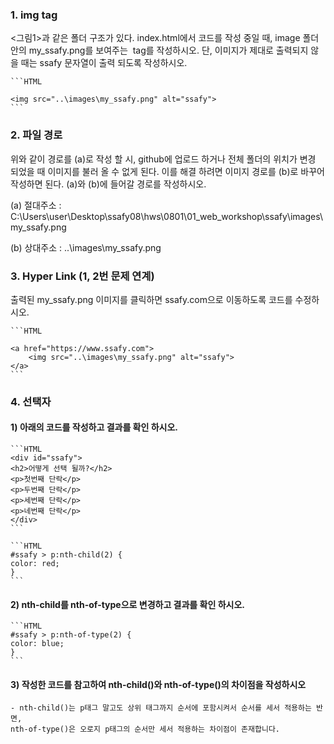 ### **1. img tag**
<그림1>과 같은 폴더 구조가 있다. index.html에서 코드를 작성 중일 때, 
image 폴더 안의 my_ssafy.png를 보여주는 <img> tag를 작성하시오. 
단, 이미지가 제대로 출력되지 않을 때는 ssafy 문자열이 출력 되도록 작성하시오.

    ```HTML

    <img src="..\images\my_ssafy.png" alt="ssafy">
    ```



### **2. 파일 경로**
위와 같이 경로를 (a)로 작성 할 시, github에 업로드 하거나 전체 폴더의 위치가 변경 되었을 때 이미지를 불러 올 수 없게 된다. 
이를 해결 하려면 이미지 경로를 (b)로 바꾸어 작성하면 된다. 
(a)와 (b)에 들어갈 경로를 작성하시오.

(a) 절대주소 : C:\Users\user\Desktop\ssafy08\hws\0801\01_web_workshop\ssafy\images\my_ssafy.png

(b) 상대주소 : ..\images\my_ssafy.png




### **3. Hyper Link (1, 2번 문제 연계)**
출력된 my_ssafy.png 이미지를 클릭하면 ssafy.com으로 이동하도록 코드를 수정하시오.

    ```HTML

    <a href="https://www.ssafy.com">
        <img src="..\images\my_ssafy.png" alt="ssafy">
    </a>
    ```



### **4. 선택자**
#### 1) 아래의 코드를 작성하고 결과를 확인 하시오.

    ```HTML
    <div id="ssafy">
    <h2>어떻게 선택 될까?</h2>
    <p>첫번째 단락</p>
    <p>두번째 단락</p>
    <p>세번째 단락</p>
    <p>네번째 단락</p>
    </div>
    ```

    ```HTML
    #ssafy > p:nth-child(2) {
    color: red;
    }
    ```

#### 2) nth-child를 nth-of-type으로 변경하고 결과를 확인 하시오.

    ```HTML
    #ssafy > p:nth-of-type(2) {
    color: blue;
    }
    ```

#### 3) 작성한 코드를 참고하여 nth-child()와 nth-of-type()의 차이점을 작성하시오

    - nth-child()는 p태그 말고도 상위 태그까지 순서에 포함시켜서 순서를 세서 적용하는 반면,
    nth-of-type()은 오로지 p태그의 순서만 세서 적용하는 차이점이 존재합니다.
